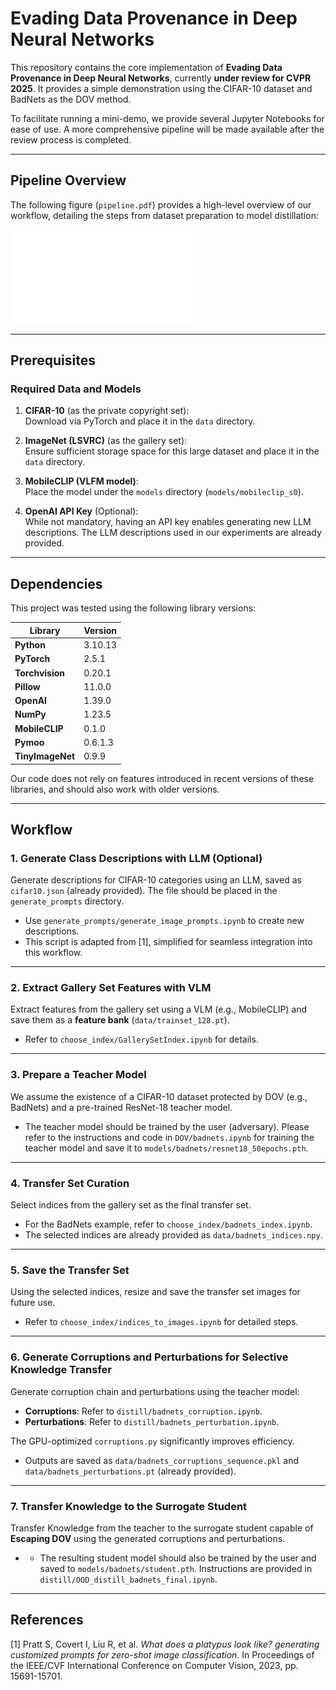 # Evading Data Provenance in Deep Neural Networks

This repository contains the core implementation of **Evading Data Provenance in Deep Neural Networks**, currently **under review for CVPR 2025**. It provides a simple demonstration using the CIFAR-10 dataset and BadNets as the DOV method.

To facilitate running a mini-demo, we provide several Jupyter Notebooks for ease of use. A more comprehensive pipeline will be made available after the review process is completed.

---

## Pipeline Overview

The following figure (`pipeline.pdf`) provides a high-level overview of our workflow, detailing the steps from dataset preparation to model distillation:  

![Pipeline Overview](pipeline.pdf)

---

## Prerequisites

### Required Data and Models
1. **CIFAR-10** (as the private copyright set):  
   Download via PyTorch and place it in the `data` directory.

2. **ImageNet (LSVRC)** (as the gallery set):  
   Ensure sufficient storage space for this large dataset and place it in the `data` directory.

3. **MobileCLIP (VLFM model)**:  
   Place the model under the `models` directory (`models/mobileclip_s0`).

4. **OpenAI API Key** (Optional):  
   While not mandatory, having an API key enables generating new LLM descriptions. The LLM descriptions used in our experiments are already provided.

---

## Dependencies

This project was tested using the following library versions:  

| Library       | Version  |
|---------------|----------|
| **Python**    | 3.10.13  |
| **PyTorch**   | 2.5.1    |
| **Torchvision** | 0.20.1 |
| **Pillow**    | 11.0.0   |
| **OpenAI**    | 1.39.0   |
| **NumPy**     | 1.23.5   |
| **MobileCLIP**| 0.1.0    |
| **Pymoo**     | 0.6.1.3  |
| **TinyImageNet** | 0.9.9 |

Our code does not rely on features introduced in recent versions of these libraries, and should also work with older versions. 

---

## Workflow

### 1. Generate Class Descriptions with LLM (Optional)
Generate descriptions for CIFAR-10 categories using an LLM, saved as `cifar10.json` (already  provided). The file should be placed in the `generate_prompts` directory.  

- Use `generate_prompts/generate_image_prompts.ipynb` to create new descriptions.  
- This script is adapted from [1], simplified for seamless integration into this workflow.

---

### 2. Extract Gallery Set Features with VLM
Extract features from the gallery set using a VLM (e.g., MobileCLIP) and save them as a **feature bank** (`data/trainset_128.pt`).  

- Refer to `choose_index/GallerySetIndex.ipynb` for details.

---

### 3. Prepare a Teacher Model
We assume the existence of a CIFAR-10 dataset protected by DOV (e.g., BadNets) and a pre-trained ResNet-18 teacher model.  

- The teacher model should be trained by the user (adversary). Please refer to the instructions and code in `DOV/badnets.ipynb` for training the teacher model and save it to `models/badnets/resnet18_50epochs.pth`.  

---

### 4. Transfer Set Curation
Select indices from the gallery set as the final transfer set.  

- For the BadNets example, refer to `choose_index/badnets_index.ipynb`.  
- The selected indices are already provided as `data/badnets_indices.npy`.

---

### 5. Save the Transfer Set
Using the selected indices, resize and save the transfer set images for future use.  

- Refer to `choose_index/indices_to_images.ipynb` for detailed steps.

---

### 6. Generate Corruptions and Perturbations for Selective Knowledge Transfer
Generate corruption chain and perturbations using the teacher model:  

- **Corruptions**: Refer to `distill/badnets_corruption.ipynb`.  
- **Perturbations**: Refer to `distill/badnets_perturbation.ipynb`.  

The GPU-optimized `corruptions.py` significantly improves efficiency.  

- Outputs are saved as `data/badnets_corruptions_sequence.pkl` and `data/badnets_perturbations.pt` (already provided).

---

### 7. Transfer Knowledge to the Surrogate Student
Transfer Knowledge from the teacher to the surrogate student capable of **Escaping DOV** using the generated corruptions and perturbations.  

- - The resulting student model should also be trained by the user and saved to `models/badnets/student.pth`. Instructions are provided in `distill/OOD_distill_badnets_final.ipynb`.

---

## References

[1] Pratt S, Covert I, Liu R, et al. *What does a platypus look like? generating customized prompts for zero-shot image classification*. In Proceedings of the IEEE/CVF International Conference on Computer Vision, 2023, pp. 15691-15701.
